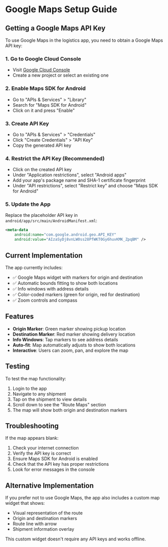 # Google Maps Setup Guide

## Getting a Google Maps API Key

To use Google Maps in the logistics app, you need to obtain a Google Maps API key:

### 1. Go to Google Cloud Console
- Visit [Google Cloud Console](https://console.cloud.google.com/)
- Create a new project or select an existing one

### 2. Enable Maps SDK for Android
- Go to "APIs & Services" > "Library"
- Search for "Maps SDK for Android"
- Click on it and press "Enable"

### 3. Create API Key
- Go to "APIs & Services" > "Credentials"
- Click "Create Credentials" > "API Key"
- Copy the generated API key

### 4. Restrict the API Key (Recommended)
- Click on the created API key
- Under "Application restrictions", select "Android apps"
- Add your app's package name and SHA-1 certificate fingerprint
- Under "API restrictions", select "Restrict key" and choose "Maps SDK for Android"

### 5. Update the App
Replace the placeholder API key in `android/app/src/main/AndroidManifest.xml`:

```xml
<meta-data
    android:name="com.google.android.geo.API_KEY"
    android:value="AIzaSyDj8vnLW0ss28PfWKT0Gy6huvKMK_ZpqBM" />
```

## Current Implementation

The app currently includes:
- ✅ Google Maps widget with markers for origin and destination
- ✅ Automatic bounds fitting to show both locations
- ✅ Info windows with address details
- ✅ Color-coded markers (green for origin, red for destination)
- ✅ Zoom controls and compass

## Features

- **Origin Marker**: Green marker showing pickup location
- **Destination Marker**: Red marker showing delivery location
- **Info Windows**: Tap markers to see address details
- **Auto-fit**: Map automatically adjusts to show both locations
- **Interactive**: Users can zoom, pan, and explore the map

## Testing

To test the map functionality:
1. Login to the app
2. Navigate to any shipment
3. Tap on the shipment to view details
4. Scroll down to see the "Route Maps" section
5. The map will show both origin and destination markers

## Troubleshooting

If the map appears blank:
1. Check your internet connection
2. Verify the API key is correct
3. Ensure Maps SDK for Android is enabled
4. Check that the API key has proper restrictions
5. Look for error messages in the console

## Alternative Implementation

If you prefer not to use Google Maps, the app also includes a custom map widget that shows:
- Visual representation of the route
- Origin and destination markers
- Route line with arrow
- Shipment information overlay

This custom widget doesn't require any API keys and works offline. 